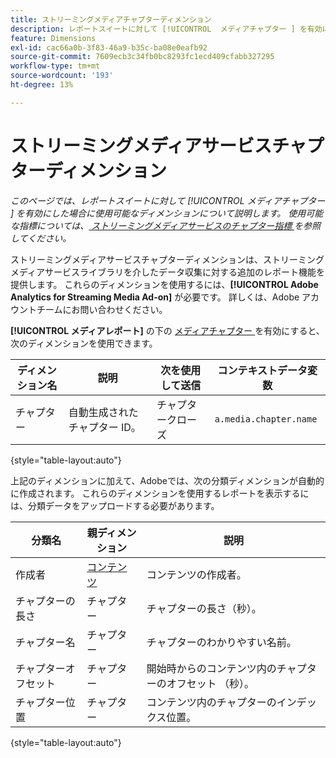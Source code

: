 ```yaml
---
title: ストリーミングメディアチャプターディメンション
description: レポートスイートに対して [!UICONTROL  メディアチャプター ] を有効にした場合に使用可能なディメンション。
feature: Dimensions
exl-id: cac66a0b-3f83-46a9-b35c-ba08e0eafb92
source-git-commit: 7609ecb3c34fb0bc8293fc1ecd409cfabb327295
workflow-type: tm+mt
source-wordcount: '193'
ht-degree: 13%

---
```


# ストリーミングメディアサービスチャプターディメンション

*このページでは、レポートスイートに対して [!UICONTROL  メディアチャプター ] を有効にした場合に使用可能なディメンションについて説明します。 使用可能な指標については、[ ストリーミングメディアサービスのチャプター指標 ](../metrics/sm-chapters.md) を参照してください。*

ストリーミングメディアサービスチャプターディメンションは、ストリーミングメディアサービスライブラリを介したデータ収集に対する追加のレポート機能を提供します。 これらのディメンションを使用するには、**[!UICONTROL Adobe Analytics for Streaming Media Ad-on]** が必要です。 詳しくは、Adobe アカウントチームにお問い合わせください。

**[!UICONTROL メディアレポート]** の下の [ メディアチャプター ](/help/admin/admin/c-manage-report-suites/c-edit-report-suites/media-management.md) を有効にすると、次のディメンションを使用できます。

| ディメンション名 | 説明 | 次を使用して送信 | コンテキストデータ変数 |
| --- | --- | --- | --- |
| チャプター | 自動生成されたチャプター ID。 | チャプタークローズ | `a.media.chapter.name` |

{style="table-layout:auto"}

上記のディメンションに加えて、Adobeでは、次の分類ディメンションが自動的に作成されます。 これらのディメンションを使用するレポートを表示するには、分類データをアップロードする必要があります。

| 分類名 | 親ディメンション | 説明 |
| --- | --- | --- |
| 作成者 | [コンテンツ](sm-core.md) | コンテンツの作成者。 |
| チャプターの長さ | チャプター | チャプターの長さ（秒）。 |
| チャプター名 | チャプター | チャプターのわかりやすい名前。 |
| チャプターオフセット | チャプター | 開始時からのコンテンツ内のチャプターのオフセット （秒）。 |
| チャプター位置 | チャプター | コンテンツ内のチャプターのインデックス位置。 |

{style="table-layout:auto"}
